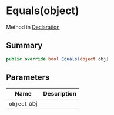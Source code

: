 # Equals(object)

Method in [Declaration](./)

## Summary

```csharp
public override bool Equals(object obj)
```

## Parameters

| Name         | Description |
| ------------ | ----------- |
| `object` obj |             |
